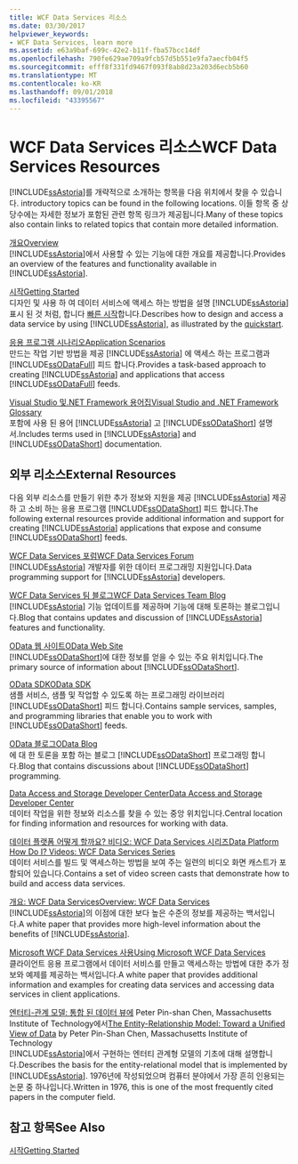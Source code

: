 ```yaml
---
title: WCF Data Services 리소스
ms.date: 03/30/2017
helpviewer_keywords:
- WCF Data Services, learn more
ms.assetid: e63a9baf-699c-42e2-b11f-fba57bcc14df
ms.openlocfilehash: 790fe629ae709a9fcb57d5b551e9fa7aecfb04f5
ms.sourcegitcommit: efff8f331fd9467f093f8ab8d23a203d6ecb5b60
ms.translationtype: MT
ms.contentlocale: ko-KR
ms.lasthandoff: 09/01/2018
ms.locfileid: "43395567"
---
```

# <a name="wcf-data-services-resources"></a><span data-ttu-id="81425-102">WCF Data Services 리소스</span><span class="sxs-lookup"><span data-stu-id="81425-102">WCF Data Services Resources</span></span>
[!INCLUDE[ssAstoria](../../../../includes/ssastoria-md.md)]<span data-ttu-id="81425-103">를 개략적으로 소개하는 항목을 다음 위치에서 찾을 수 있습니다.</span><span class="sxs-lookup"><span data-stu-id="81425-103"> introductory topics can be found in the following locations.</span></span> <span data-ttu-id="81425-104">이들 항목 중 상당수에는 자세한 정보가 포함된 관련 항목 링크가 제공됩니다.</span><span class="sxs-lookup"><span data-stu-id="81425-104">Many of these topics also contain links to related topics that contain more detailed information.</span></span>  
  
 [<span data-ttu-id="81425-105">개요</span><span class="sxs-lookup"><span data-stu-id="81425-105">Overview</span></span>](../../../../docs/framework/data/wcf/wcf-data-services-overview.md)  
 <span data-ttu-id="81425-106">[!INCLUDE[ssAstoria](../../../../includes/ssastoria-md.md)]에서 사용할 수 있는 기능에 대한 개요를 제공합니다.</span><span class="sxs-lookup"><span data-stu-id="81425-106">Provides an overview of the features and functionality available in [!INCLUDE[ssAstoria](../../../../includes/ssastoria-md.md)].</span></span>  
  
 [<span data-ttu-id="81425-107">시작</span><span class="sxs-lookup"><span data-stu-id="81425-107">Getting Started</span></span>](../../../../docs/framework/data/adonet/ef/getting-started.md)  
 <span data-ttu-id="81425-108">디자인 및 사용 하 여 데이터 서비스에 액세스 하는 방법을 설명 [!INCLUDE[ssAstoria](../../../../includes/ssastoria-md.md)]표시 된 것 처럼, 합니다 [빠른 시작](../../../../docs/framework/data/wcf/quickstart-wcf-data-services.md)합니다.</span><span class="sxs-lookup"><span data-stu-id="81425-108">Describes how to design and access a data service by using [!INCLUDE[ssAstoria](../../../../includes/ssastoria-md.md)], as illustrated by the [quickstart](../../../../docs/framework/data/wcf/quickstart-wcf-data-services.md).</span></span>  
  
 [<span data-ttu-id="81425-109">응용 프로그램 시나리오</span><span class="sxs-lookup"><span data-stu-id="81425-109">Application Scenarios</span></span>](../../../../docs/framework/data/wcf/application-scenarios-wcf-data-services.md)  
 <span data-ttu-id="81425-110">만드는 작업 기반 방법을 제공 [!INCLUDE[ssAstoria](../../../../includes/ssastoria-md.md)] 에 액세스 하는 프로그램과 [!INCLUDE[ssODataFull](../../../../includes/ssodatafull-md.md)] 피드 합니다.</span><span class="sxs-lookup"><span data-stu-id="81425-110">Provides a task-based approach to creating [!INCLUDE[ssAstoria](../../../../includes/ssastoria-md.md)] and applications that access [!INCLUDE[ssODataFull](../../../../includes/ssodatafull-md.md)] feeds.</span></span>  
  
 [<span data-ttu-id="81425-111">Visual Studio 및.NET Framework 용어집</span><span class="sxs-lookup"><span data-stu-id="81425-111">Visual Studio and .NET Framework Glossary</span></span>](https://msdn.microsoft.com/library/6529d7c6-7e25-4426-a120-d57b239ca4eb)  
 <span data-ttu-id="81425-112">포함에 사용 된 용어 [!INCLUDE[ssAstoria](../../../../includes/ssastoria-md.md)] 고 [!INCLUDE[ssODataShort](../../../../includes/ssodatashort-md.md)] 설명서.</span><span class="sxs-lookup"><span data-stu-id="81425-112">Includes terms used in [!INCLUDE[ssAstoria](../../../../includes/ssastoria-md.md)] and [!INCLUDE[ssODataShort](../../../../includes/ssodatashort-md.md)] documentation.</span></span>  
  
## <a name="external-resources"></a><span data-ttu-id="81425-113">외부 리소스</span><span class="sxs-lookup"><span data-stu-id="81425-113">External Resources</span></span>  
 <span data-ttu-id="81425-114">다음 외부 리소스를 만들기 위한 추가 정보와 지원을 제공 [!INCLUDE[ssAstoria](../../../../includes/ssastoria-md.md)] 제공 하 고 소비 하는 응용 프로그램 [!INCLUDE[ssODataShort](../../../../includes/ssodatashort-md.md)] 피드 합니다.</span><span class="sxs-lookup"><span data-stu-id="81425-114">The following external resources provide additional information and support for creating [!INCLUDE[ssAstoria](../../../../includes/ssastoria-md.md)] applications that expose and consume [!INCLUDE[ssODataShort](../../../../includes/ssodatashort-md.md)] feeds.</span></span>  
  
 [<span data-ttu-id="81425-115">WCF Data Services 포럼</span><span class="sxs-lookup"><span data-stu-id="81425-115">WCF Data Services Forum</span></span>](https://go.microsoft.com/fwlink/?LinkId=150512)  
 <span data-ttu-id="81425-116">[!INCLUDE[ssAstoria](../../../../includes/ssastoria-md.md)] 개발자를 위한 데이터 프로그래밍 지원입니다.</span><span class="sxs-lookup"><span data-stu-id="81425-116">Data programming support for [!INCLUDE[ssAstoria](../../../../includes/ssastoria-md.md)] developers.</span></span>  
  
 [<span data-ttu-id="81425-117">WCF Data Services 팀 블로그</span><span class="sxs-lookup"><span data-stu-id="81425-117">WCF Data Services Team Blog</span></span>](https://go.microsoft.com/fwlink/?LinkId=150511)  
 <span data-ttu-id="81425-118">[!INCLUDE[ssAstoria](../../../../includes/ssastoria-md.md)] 기능 업데이트를 제공하며 기능에 대해 토론하는 블로그입니다.</span><span class="sxs-lookup"><span data-stu-id="81425-118">Blog that contains updates and discussion of [!INCLUDE[ssAstoria](../../../../includes/ssastoria-md.md)] features and functionality.</span></span>  
  
 [<span data-ttu-id="81425-119">OData 웹 사이트</span><span class="sxs-lookup"><span data-stu-id="81425-119">OData Web Site</span></span>](https://go.microsoft.com/fwlink/?LinkID=184554)  
 <span data-ttu-id="81425-120">[!INCLUDE[ssODataShort](../../../../includes/ssodatashort-md.md)]에 대한 정보를 얻을 수 있는 주요 위치입니다.</span><span class="sxs-lookup"><span data-stu-id="81425-120">The primary source of information about [!INCLUDE[ssODataShort](../../../../includes/ssodatashort-md.md)].</span></span>  
  
 [<span data-ttu-id="81425-121">OData SDK</span><span class="sxs-lookup"><span data-stu-id="81425-121">OData SDK</span></span>](https://go.microsoft.com/fwlink/?LinkID=185248)  
 <span data-ttu-id="81425-122">샘플 서비스, 샘플 및 작업할 수 있도록 하는 프로그래밍 라이브러리 [!INCLUDE[ssODataShort](../../../../includes/ssodatashort-md.md)] 피드 합니다.</span><span class="sxs-lookup"><span data-stu-id="81425-122">Contains sample services, samples, and programming libraries that enable you to work with [!INCLUDE[ssODataShort](../../../../includes/ssodatashort-md.md)] feeds.</span></span>  
  
 [<span data-ttu-id="81425-123">OData 블로그</span><span class="sxs-lookup"><span data-stu-id="81425-123">OData Blog</span></span>](https://go.microsoft.com/fwlink/?LinkId=185868)  
 <span data-ttu-id="81425-124">에 대 한 토론을 포함 하는 블로그 [!INCLUDE[ssODataShort](../../../../includes/ssodatashort-md.md)] 프로그래밍 합니다.</span><span class="sxs-lookup"><span data-stu-id="81425-124">Blog that contains discussions about [!INCLUDE[ssODataShort](../../../../includes/ssodatashort-md.md)] programming.</span></span>  
  
 [<span data-ttu-id="81425-125">Data Access and Storage Developer Center</span><span class="sxs-lookup"><span data-stu-id="81425-125">Data Access and Storage Developer Center</span></span>](https://go.microsoft.com/fwlink/?LinkId=91903)  
 <span data-ttu-id="81425-126">데이터 작업을 위한 정보와 리소스를 찾을 수 있는 중앙 위치입니다.</span><span class="sxs-lookup"><span data-stu-id="81425-126">Central location for finding information and resources for working with data.</span></span>  
  
 [<span data-ttu-id="81425-127">데이터 플랫폼 어떻게 할까요? 비디오: WCF Data Services 시리즈</span><span class="sxs-lookup"><span data-stu-id="81425-127">Data Platform How Do I? Videos: WCF Data Services Series</span></span>](https://go.microsoft.com/fwlink/?LinkId=124600)  
 <span data-ttu-id="81425-128">데이터 서비스를 빌드 및 액세스하는 방법을 보여 주는 일련의 비디오 화면 캐스트가 포함되어 있습니다.</span><span class="sxs-lookup"><span data-stu-id="81425-128">Contains a set of video screen casts that demonstrate how to build and access data services.</span></span>  
  
 [<span data-ttu-id="81425-129">개요: WCF Data Services</span><span class="sxs-lookup"><span data-stu-id="81425-129">Overview: WCF Data Services</span></span>](https://go.microsoft.com/fwlink/?LinkID=131074)  
 <span data-ttu-id="81425-130">[!INCLUDE[ssAstoria](../../../../includes/ssastoria-md.md)]의 이점에 대한 보다 높은 수준의 정보를 제공하는 백서입니다.</span><span class="sxs-lookup"><span data-stu-id="81425-130">A white paper that provides more high-level information about the benefits of [!INCLUDE[ssAstoria](../../../../includes/ssastoria-md.md)].</span></span>  
  
 [<span data-ttu-id="81425-131">Microsoft WCF Data Services 사용</span><span class="sxs-lookup"><span data-stu-id="81425-131">Using Microsoft WCF Data Services</span></span>](https://go.microsoft.com/fwlink/?LinkID=131075)  
 <span data-ttu-id="81425-132">클라이언트 응용 프로그램에서 데이터 서비스를 만들고 액세스하는 방법에 대한 추가 정보와 예제를 제공하는 백서입니다.</span><span class="sxs-lookup"><span data-stu-id="81425-132">A white paper that provides additional information and examples for creating data services and accessing data services in client applications.</span></span>  
  
 <span data-ttu-id="81425-133">[엔터티-관계 모델: 통합 된 데이터 뷰에](https://go.microsoft.com/fwlink/?LinkId=91909) Peter Pin-shan Chen, Massachusetts Institute of Technology에서</span><span class="sxs-lookup"><span data-stu-id="81425-133">[The Entity-Relationship Model: Toward a Unified View of Data](https://go.microsoft.com/fwlink/?LinkId=91909) by Peter Pin-Shan Chen, Massachusetts Institute of Technology</span></span>  
 <span data-ttu-id="81425-134">[!INCLUDE[ssAstoria](../../../../includes/ssastoria-md.md)]에서 구현하는 엔터티 관계형 모델의 기초에 대해 설명합니다.</span><span class="sxs-lookup"><span data-stu-id="81425-134">Describes the basis for the entity-relational model that is implemented by [!INCLUDE[ssAstoria](../../../../includes/ssastoria-md.md)].</span></span> <span data-ttu-id="81425-135">1976년에 작성되었으며 컴퓨터 분야에서 가장 흔히 인용되는 논문 중 하나입니다.</span><span class="sxs-lookup"><span data-stu-id="81425-135">Written in 1976, this is one of the most frequently cited papers in the computer field.</span></span>  
  
## <a name="see-also"></a><span data-ttu-id="81425-136">참고 항목</span><span class="sxs-lookup"><span data-stu-id="81425-136">See Also</span></span>  
 [<span data-ttu-id="81425-137">시작</span><span class="sxs-lookup"><span data-stu-id="81425-137">Getting Started</span></span>](../../../../docs/framework/data/wcf/getting-started-with-wcf-data-services.md)
